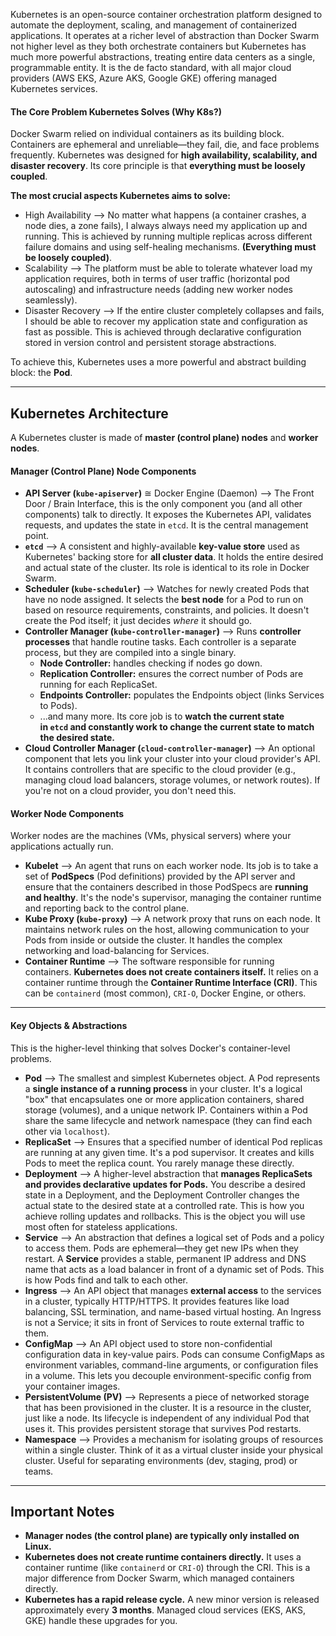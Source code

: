 Kubernetes is an open-source container orchestration platform designed to automate the deployment, scaling, and management of containerized applications. It operates at a richer level of abstraction than Docker Swarm not higher level as they both orchestrate containers but Kubernetes has much more powerful abstractions, treating entire data centers as a single, programmable entity. It is the de facto standard, with all major cloud providers (AWS EKS, Azure AKS, Google GKE) offering managed Kubernetes services.

#### The Core Problem Kubernetes Solves (Why K8s?)
Docker Swarm relied on individual containers as its building block. Containers are ephemeral and unreliable—they fail, die, and face problems frequently. Kubernetes was designed for **high availability, scalability, and disaster recovery**. Its core principle is that **everything must be loosely coupled**.

**The most crucial aspects Kubernetes aims to solve:**
- High Availability —> No matter what happens (a container crashes, a node dies, a zone fails), I always always need my application up and running. This is achieved by running multiple replicas across different failure domains and using self-healing mechanisms. **(Everything must be loosely coupled)**.
- Scalability —> The platform must be able to tolerate whatever load my application requires, both in terms of user traffic (horizontal pod autoscaling) and infrastructure needs (adding new worker nodes seamlessly).
- Disaster Recovery —> If the entire cluster completely collapses and fails, I should be able to recover my application state and configuration as fast as possible. This is achieved through declarative configuration stored in version control and persistent storage abstractions.

To achieve this, Kubernetes uses a more powerful and abstract building block: the **Pod**.

---

## Kubernetes Architecture
A Kubernetes cluster is made of **master (control plane) nodes** and **worker nodes**.
#### Manager (Control Plane) Node Components
- **API Server (`kube-apiserver`)** ≅ Docker Engine (Daemon) —> The Front Door / Brain Interface, this is the only component you (and all other components) talk to directly. It exposes the Kubernetes API, validates requests, and updates the state in `etcd`. It is the central management point.
- **`etcd`** —> A consistent and highly-available **key-value store** used as Kubernetes' backing store for **all cluster data**. It holds the entire desired and actual state of the cluster. Its role is identical to its role in Docker Swarm.
- **Scheduler (`kube-scheduler`)** —> Watches for newly created Pods that have no node assigned. It selects the **best node** for a Pod to run on based on resource requirements, constraints, and policies. It doesn't create the Pod itself; it just decides _where_ it should go.
- **Controller Manager (`kube-controller-manager`)** —> Runs **controller processes** that handle routine tasks. Each controller is a separate process, but they are compiled into a single binary.
    - **Node Controller:** handles checking if nodes go down.
    - **Replication Controller:** ensures the correct number of Pods are running for each ReplicaSet.
    - **Endpoints Controller:** populates the Endpoints object (links Services to Pods).
    - ...and many more. Its core job is to **watch the current state in `etcd` and constantly work to change the current state to match the desired state.**
- **Cloud Controller Manager (`cloud-controller-manager`)** —> An optional component that lets you link your cluster into your cloud provider's API. It contains controllers that are specific to the cloud provider (e.g., managing cloud load balancers, storage volumes, or network routes). If you're not on a cloud provider, you don't need this.

#### Worker Node Components
Worker nodes are the machines (VMs, physical servers) where your applications actually run.

- **Kubelet** —> An agent that runs on each worker node. Its job is to take a set of **PodSpecs** (Pod definitions) provided by the API server and ensure that the containers described in those PodSpecs are **running and healthy**. It's the node's supervisor, managing the container runtime and reporting back to the control plane.
- **Kube Proxy (`kube-proxy`)** —> A network proxy that runs on each node. It maintains network rules on the host, allowing communication to your Pods from inside or outside the cluster. It handles the complex networking and load-balancing for Services.
- **Container Runtime** —> The software responsible for running containers. **Kubernetes does not create containers itself.** It relies on a container runtime through the **Container Runtime Interface (CRI)**. This can be `containerd` (most common), `CRI-O`, Docker Engine, or others.

<hr class="hr-light" />

#### Key Objects & Abstractions
This is the higher-level thinking that solves Docker's container-level problems.

- **Pod** —> The smallest and simplest Kubernetes object. A Pod represents a **single instance of a running process** in your cluster. It's a logical "box" that encapsulates one or more application containers, shared storage (volumes), and a unique network IP. Containers within a Pod share the same lifecycle and network namespace (they can find each other via `localhost`).
- **ReplicaSet** —> Ensures that a specified number of identical Pod replicas are running at any given time. It's a pod supervisor. It creates and kills Pods to meet the replica count. You rarely manage these directly.
- **Deployment** —> A higher-level abstraction that **manages ReplicaSets and provides declarative updates for Pods.** You describe a desired state in a Deployment, and the Deployment Controller changes the actual state to the desired state at a controlled rate. This is how you achieve rolling updates and rollbacks. This is the object you will use most often for stateless applications.
- **Service** —> An abstraction that defines a logical set of Pods and a policy to access them. Pods are ephemeral—they get new IPs when they restart. A **Service** provides a stable, permanent IP address and DNS name that acts as a load balancer in front of a dynamic set of Pods. This is how Pods find and talk to each other.
- **Ingress** —> An API object that manages **external access** to the services in a cluster, typically HTTP/HTTPS. It provides features like load balancing, SSL termination, and name-based virtual hosting. An Ingress is not a Service; it sits in front of Services to route external traffic to them.
- **ConfigMap** —> An API object used to store non-confidential configuration data in key-value pairs. Pods can consume ConfigMaps as environment variables, command-line arguments, or configuration files in a volume. This lets you decouple environment-specific config from your container images.
- **PersistentVolume (PV)** —> Represents a piece of networked storage that has been provisioned in the cluster. It is a resource in the cluster, just like a node. Its lifecycle is independent of any individual Pod that uses it. This provides persistent storage that survives Pod restarts.
- **Namespace** —> Provides a mechanism for isolating groups of resources within a single cluster. Think of it as a virtual cluster inside your physical cluster. Useful for separating environments (dev, staging, prod) or teams.

---

## Important Notes
- **Manager nodes (the control plane) are typically only installed on Linux.**
- **Kubernetes does not create runtime containers directly.** It uses a container runtime (like `containerd` or `CRI-O`) through the CRI. This is a major difference from Docker Swarm, which managed containers directly.
- **Kubernetes has a rapid release cycle.** A new minor version is released approximately every **3 months**. Managed cloud services (EKS, AKS, GKE) handle these upgrades for you.
